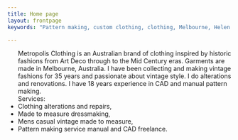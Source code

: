 ```yaml
---
title: Home page
layout: frontpage
keywords: "Pattern making, custom clothing, clothing, Melbourne, Helen Aldred, design"

---
```

<div class="container justify-content-center">
<div class="row">
<div class="col">
<ul>Metropolis Clothing is an Australian brand of clothing inspired by historic fashions from Art Deco through to the Mid Century eras. Garments are made in Melbourne, Australia.  I have been collecting and making vintage fashions for 35 years and passionate about vintage style. I do alterations and renovations. I have 18 years experience in CAD and manual pattern making.<br/>
Services:<br/>
<li>
Clothing alterations and repairs,
</li>
<li>
Made to measure dressmaking,
</li>
<li>
Mens casual vintage made to measure,
</li>
<li>
Pattern making service manual and CAD freelance.
</li>
</ul>
</div><!-- end outer col -->
</div><!-- end outer row -->
</div><!-- end container -->

